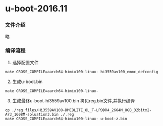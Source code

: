 # u-boot-2016.11

### 文件介绍
略

### 编译流程

1. 选择配置文件
```
make CROSS_COMPILE=aarch64-himix100-linux- hi3559av100_emmc_defconfig 
```

2. 生成u-boot.bin
```
make CROSS_COMPILE=aarch64-himix100-linux-
```

3. 生成最终u-boot-hi3559av100.bin
拷贝reg.bin文件,并执行编译
```
cp ./reg_files/Hi3559AV100-DMEBLITE_8L_T-LPDDR4_2664M_8GB_32bitx2-A73_1608M-soluation3.bin ./.reg
make CROSS_COMPILE=aarch64-himix100-linux- u-boot-z.bin
```

